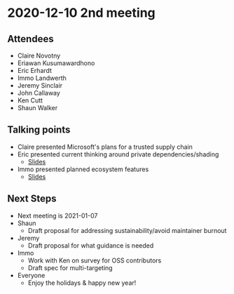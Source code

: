 # 2020-12-10 2nd meeting

## Attendees

* Claire Novotny
* Eriawan Kusumawardhono
* Eric Erhardt
* Immo Landwerth
* Jeremy Sinclair
* John Callaway
* Ken Cutt
* Shaun Walker

## Talking points

* Claire presented Microsoft's plans for a trusted supply chain
* Eric presented current thinking around private dependencies/shading
    - [Slides](../docs/private-dependencies.pptx)
* Immo presented planned ecosystem features
    - [Slides](../docs/net6.0-ecosystem-features.pptx)

## Next Steps

* Next meeting is 2021-01-07
* Shaun
    - Draft proposal for addressing sustainability/avoid maintainer burnout
* Jeremy
    - Draft proposal for what guidance is needed
* Immo
    - Work with Ken on survey for OSS contributors
    - Draft spec for multi-targeting
* Everyone
    - Enjoy the holidays & happy new year!
